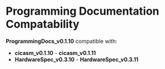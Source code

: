 # Programming Documentation Compatability

**ProgrammingDocs_v0.1.10** compatible with:

- **cicasm_v0.1.10** - **cicasm_v0.1.11**
- **HardwareSpec_v0.3.10** - **HardwareSpec_v0.3.11**
